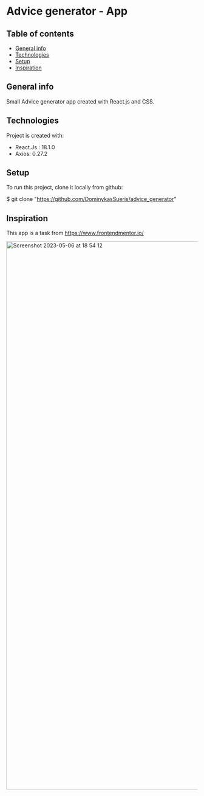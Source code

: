 # Advice generator - App

## Table of contents
* [General info](#general-info)
* [Technologies](#technologies)
* [Setup](#setup)
* [Inspiration](#inspiration)

## General info

 Small Advice generator app created with React.js and CSS. 

## Technologies
Project is created with:
* React.Js : 18.1.0
* Axios: 0.27.2

## Setup
To run this project, clone it locally from github:

$ git clone "https://github.com/DominykasSueris/advice_generator"

## Inspiration 
This app is a task from https://www.frontendmentor.io/

<img width="1440" alt="Screenshot 2023-05-06 at 18 54 12" src="https://user-images.githubusercontent.com/77460042/236639769-89878af2-9755-4803-ab5a-d64d67eed664.png">
